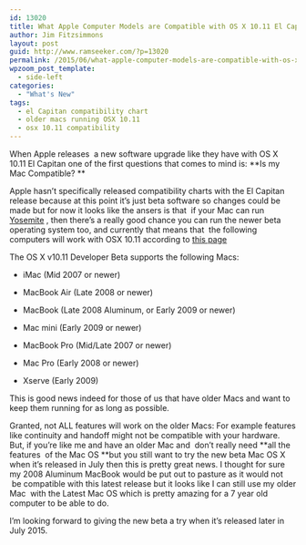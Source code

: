 ```yaml
---
id: 13020
title: What Apple Computer Models are Compatible with OS X 10.11 El Capitan?
author: Jim Fitzsimmons
layout: post
guid: http://www.ramseeker.com/?p=13020
permalink: /2015/06/what-apple-computer-models-are-compatible-with-os-x-10-11-el-capitan/
wpzoom_post_template:
  - side-left
categories:
  - "What's New"
tags:
  - el Capitan compatibility chart
  - older macs running OSX 10.11
  - osx 10.11 compatibility
---
```

When Apple releases  a new software upgrade like they have with OS X 10.11 El Capitan one of the first questions that comes to mind is: **Is my Mac Compatible? **

Apple hasn&#8217;t specifically released compatibility charts with the El Capitan release because at this point it&#8217;s just beta software so changes could be made but for now it looks like the ansers is that  if your Mac can run [Yosemite][1] , then there&#8217;s a really good chance you can run the newer beta operating system too, and currently that means that  the following computers will work with OSX 10.11 according to [this page][2]<section class="section"> 

<p class="para">
  The OS X v10.11 Developer Beta supports the following Macs:
</p>

<ul class="list-bullet">
  <li class="item">
    <p class="para">
      iMac (Mid 2007 or newer)
    </p>
  </li>
  
  <li class="item">
    <p class="para">
      MacBook Air (Late 2008 or newer)
    </p>
  </li>
  
  <li class="item">
    <p class="para">
      MacBook (Late 2008 Aluminum, or Early 2009 or newer)
    </p>
  </li>
  
  <li class="item">
    <p class="para">
      Mac mini (Early 2009 or newer)
    </p>
  </li>
  
  <li class="item">
    <p class="para">
      MacBook Pro (Mid/Late 2007 or newer)
    </p>
  </li>
  
  <li class="item">
    <p class="para">
      Mac Pro (Early 2008 or newer)
    </p>
  </li>
  
  <li class="item">
    <p class="para">
      Xserve (Early 2009)
    </p>
  </li>
</ul>

This is good news indeed for those of us that have older Macs and want to keep them running for as long as possible.</section> 

Granted, not ALL features will work on the older Macs: For example features like continuity and handoff might not be compatible with your hardware. But, if you&#8217;re like me and have an older Mac and  don&#8217;t really need **all the features  of the Mac OS **but you still want to try the new beta Mac OS X when it&#8217;s released in July then this is pretty great news. I thought for sure my 2008 Aluminum MacBook would be put out to pasture as it would not  be compatible with this latest release but it looks like I can still use my older Mac  with the Latest Mac OS which is pretty amazing for a 7 year old computer to be able to do.

I&#8217;m looking forward to giving the new beta a try when it&#8217;s released later in July 2015.

&nbsp;

&nbsp;<section class="section"></section> 

&nbsp;

&nbsp;

&nbsp;

 [1]: http://www.apple.com/osx/
 [2]: https://developer.apple.com/library/prerelease/mac/releasenotes/General/rn-osx-10.11/index.html#//apple_ref/doc/uid/TP40016209
